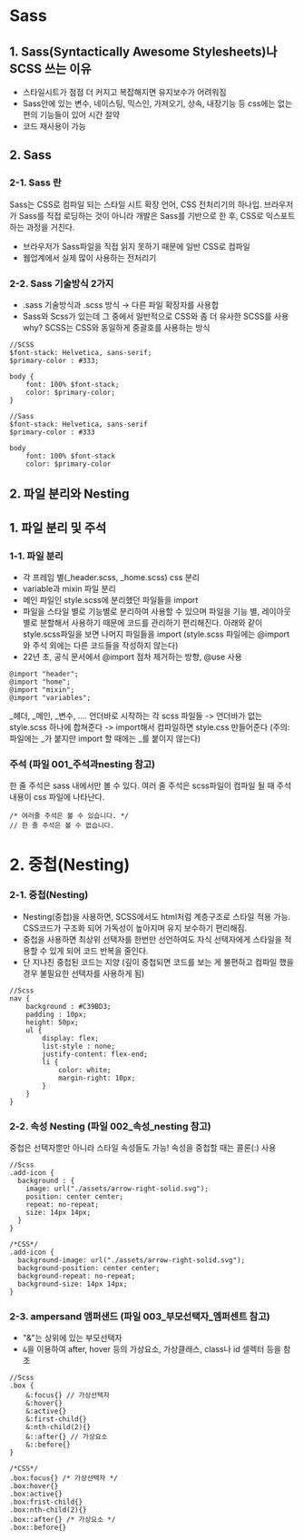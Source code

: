 # Sass

## 1. **Sass(Syntactically Awesome Stylesheets)나 SCSS 쓰는 이유**
- 스타일시트가 점점 더 커지고 복잡해지면 유지보수가 어려워짐
- Sass안에 있는 변수, 네이스팅, 믹스인, 가져오기, 상속, 내장기능 등 css에는 없는 편의 기능들이 있어 시간 절약
- 코드 재사용이 가능

## 2. **Sass**
### 2-1. Sass 란
Sass는 CSS로 컴파일 되는 스타일 시트 확장 언어, CSS 전처리기의 하나입. 브라우저가 Sass를 직접 로딩하는 것이 아니라 개발은 Sass를 기반으로 한 후, CSS로 익스포트하는 과정을 거친다.
- 브라우저가 Sass파일을 직접 읽지 못하기 때문에 일반 CSS로 컴파일
- 웹업계에서 실제 많이 사용하는 전처리기

### 2-2. Sass 기술방식 2가지
- .sass 기술방식과 .scss 방식 → 다른 파일 확장자를 사용합
- Sass와 Scss가 있는데 그 중에서 일반적으로 CSS와 좀 더 유사한 SCSS를 사용 why? SCSS는 CSS와 동일하게 중괄호를 사용하는 방식
```
//SCSS
$font-stack: Helvetica, sans-serif;
$primary-color : #333;

body {
	font: 100% $font-stack;
	color: $primary-color;
}
```
```
//Sass
$font-stack: Helvetica, sans-serif
$primary-color : #333

body 
	font: 100% $font-stack
	color: $primary-color
```

## 2. 파일 분리와 Nesting
## 1. 파일 분리 및 주석
### 1-1. 파일 분리
- 각 프레임 별(_header.scss, _home.scss) css 분리
- variable과 mixin 파일 분리
- 메인 파일인 style.scss에 분리했던 파일들을 import
- 파일을 스타일 별로 기능별로 분리하여 사용할 수 있으며 파일을 기능 별, 레이아웃 별로 분할해서 사용하기 때문에 코드를 관리하기 편리해진다.
아래와 같이 style.scss파일을 보면 나머지 파일들을 import (style.scss 파일에는 @import와 주석 외에는 다른 코드들을 작성하지 않는다)
- 22년 초, 공식 문서에서 @import 점차 제거하는 방향, @use 사용
```
@import "header";
@import "home";
@import "mixin";
@import "variables";
```
_헤더, _메인, _변수, .... 언더바로 시작하는 각 scss 파일들 -> 언더바가 없는 style.scss 하나에 합쳐준다 -> import해서 컴파일하면 style.css 만들어준다 (주의: 파일에는 _가 붙지만 import 할 때에는 _를 붙이지 않는다)

### 주석 (파일 001_주석과nesting 참고)
한 줄 주석은 sass 내에서만 볼 수 있다. 여러 줄 주석은 scss파일이 컴파일 될 때 주석 내용이 css 파일에 나타난다.
```
/* 여러줄 주석은 볼 수 있습니다. */
// 한 줄 주석은 볼 수 없습니다.
```

# 2. 중첩(Nesting)  
### 2-1. 중첩(Nesting)
- Nesting(중첩)을 사용하면, SCSS에서도 html처럼 계층구조로 스타일 적용 가능. CSS코드가 구조화 되어 가독성이 높아지며 유지 보수하기 편리해짐.
- 중첩을 사용하면 최상위 선택자를 한번만 선언하여도 자식 선택자에게 스타일을 적용할 수 있게 되어 코드 반복을 줄인다.
- 단 지나친 중첩된 코드는 지양 (깊이 중첩되면 코드를 보는 게 불편하고 컴파일 했을 경우 불필요한 선택자를 사용하게 됨)
```
//Scss
nav {
	background : #C39BD3;
	padding : 10px;
	height: 50px;
	ul {
		display: flex;
		list-style : none;
		justify-content: flex-end;
		li {
			color: white;
			margin-right: 10px;
		} 
	}
}
```
### 2-2. 속성 Nesting (파일 002_속성_nesting 참고)
중첩은 선택자뿐만 아니라 스타일 속성들도 가능! 속성을 중첩할 때는 콜론(:) 사용
```
//Scss
.add-icon {
  background : {
    image: url("./assets/arrow-right-solid.svg");
    position: center center;
    repeat: no-repeat;
    size: 14px 14px;
  }
}
```
```
/*CSS*/
.add-icon {
  background-image: url("./assets/arrow-right-solid.svg");
  background-position: center center;
  background-repeat: no-repeat;
  background-size: 14px 14px;
}
```
### 2-3. ampersand 앰퍼샌드 (파일 003_부모선택자_엠퍼센트 참고)
- "&"는 상위에 있는 부모선택자
- `&`을 이용하여  after, hover 등의 가상요소, 가상클래스, class나 id 셀렉터 등을 참조
```
//Scss
.box {
    &:focus{} // 가상선택자
    &:hover{}
    &:active{}
    &:first-child{} 
    &:nth-child(2){}
    &::after{} // 가상요소
    &::before{} 
}
```
```
/*CSS*/
.box:focus{} /* 가상선택자 */
.box:hover{}
.box:active{}
.box:frist-child{}
.box:nth-child(2){}
.box::after{} /* 가상요소 */
.box::before{}
```

